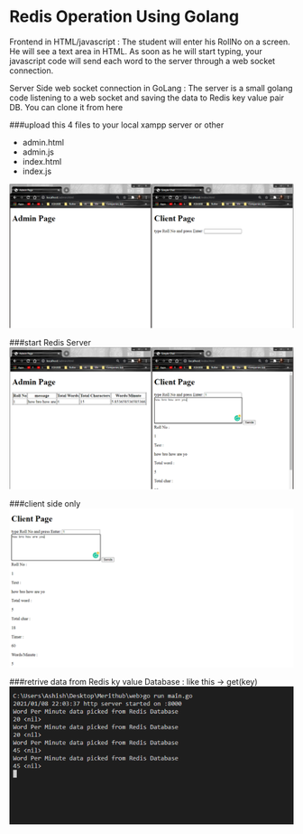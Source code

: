 # Redis Operation Using Golang

Frontend in HTML/javascript :
The student will enter his RollNo on a screen. He will see a text area in HTML. As soon as he will start typing, your javascript code will send each word to the server through a web socket connection.

Server Side web socket connection in GoLang :
The server is a small golang code listening to a web socket and saving the data to Redis key value pair DB. You can clone it from here 

###upload this 4 files to your local xampp server or other
- admin.html
- admin.js
- index.html
- index.js

![](images/start.PNG)


###start Redis Server
![](images/admin_client.PNG)


###client side only
![](images/client_side.PNG)


###retrive data from Redis ky value Database : like this -> get(key)
![](images/redis_data.PNG)



